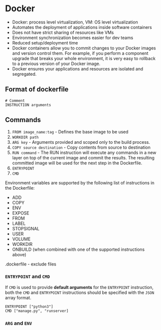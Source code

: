 # Docker
- Docker: process level virtualization, VM: OS level virtualization
- Automates the deployment of applications inside software containers
- Does not have strict sharing of resources like VMs
- Environment synchronization becomes easier for dev teams
- Reduced setup/deployment time
- Docker containers allow you to commit changes to your Docker images and version control them. For example, if you perform a component upgrade that breaks your whole environment, it is very easy to rollback to a previous version of your Docker image.
- Docker ensures your applications and resources are isolated and segregated.


## Format of dockerfile
```docker
# Comment
INSTRUCTION arguments
```

## Commands
1. `FROM image_name:tag` - Defines the base image to be used
2. `WORKDIR path`
3. `ARG key` - Arguments provided and scoped only to the build process.
4. `COPY source destination` - Copy contents from source to destination
5. `RUN command` - The RUN instruction will execute any commands in a new layer on top of the current image and commit the results. The resulting committed image will be used for the next step in the Dockerfile.
6. `ENTRYPOINT`
7. `CMD`
   
Environment variables are supported by the following list of instructions in the Dockerfile:

- ADD
- COPY
- ENV
- EXPOSE
- FROM
- LABEL
- STOPSIGNAL
- USER
- VOLUME
- WORKDIR
- ONBUILD (when combined with one of the supported instructions above)

.dockerfile - exclude files

### `ENTRYPOINT` and `CMD`
If `CMD` is used to provide **default arguments** for the `ENTRYPOINT` instruction, both the `CMD` and `ENTRYPOINT` instructions should be specified with the `JSON` array format.
```docker
ENTRYPOINT ["python3"]
CMD ["manage.py", "runserver]
```

### `ARG` and `ENV`
